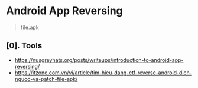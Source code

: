 # Android App Reversing

> file.apk

## [0]. Tools
- https://nusgreyhats.org/posts/writeups/introduction-to-android-app-reversing/
- https://itzone.com.vn/vi/article/tim-hieu-dang-ctf-reverse-android-dich-nguoc-va-patch-file-apk/
  
